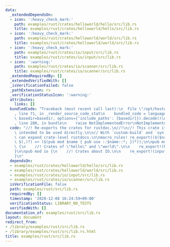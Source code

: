 ```yaml
---
data:
  _extendedDependsOn:
  - icon: ':heavy_check_mark:'
    path: examples/rust/crates/helloworld/hello/src/lib.rs
    title: examples/rust/crates/helloworld/hello/src/lib.rs
  - icon: ':heavy_check_mark:'
    path: examples/rust/crates/helloworld/world/src/lib.rs
    title: examples/rust/crates/helloworld/world/src/lib.rs
  - icon: ':heavy_check_mark:'
    path: examples/rust/crates/io/input/src/lib.rs
    title: examples/rust/crates/io/input/src/lib.rs
  - icon: ':warning:'
    path: examples/rust/crates/io/scanner/src/lib.rs
    title: examples/rust/crates/io/scanner/src/lib.rs
  _extendedRequiredBy: []
  _extendedVerifiedWith: []
  _isVerificationFailed: false
  _pathExtension: rs
  _verificationStatusIcon: ':warning:'
  attributes:
    links: []
  bundledCode: "Traceback (most recent call last):\n  File \"/opt/hostedtoolcache/Python/3.9.4/x64/lib/python3.9/site-packages/onlinejudge_verify/documentation/build.py\"\
    , line 71, in _render_source_code_stat\n    bundled_code = language.bundle(stat.path,\
    \ basedir=basedir, options={'include_paths': [basedir]}).decode()\n  File \"/opt/hostedtoolcache/Python/3.9.4/x64/lib/python3.9/site-packages/onlinejudge_verify/languages/rust.py\"\
    , line 288, in bundle\n    raise NotImplementedError\nNotImplementedError\n"
  code: "//! Re-exports the crates for rustdoc.\n//!\n//! This crate itself is not\
    \ intended to be used directly.\n\n// With `custom-build` and `syn` crate, we\
    \ can expand crate-level rustdocs.\n\nmacro_rules! re_export(($($name:ident),*\
    \ $(,)?) => ($(pub mod $name { pub use ::$name::*; })*));\n\npub mod helloworld\
    \ {\n    //! Crates of \"hello\" and \"world\".\n\n    re_export!(hello, world);\n\
    }\n\npub mod io {\n    //! Crates about IO.\n\n    re_export!(input, scanner);\n\
    }\n"
  dependsOn:
  - examples/rust/crates/helloworld/hello/src/lib.rs
  - examples/rust/crates/helloworld/world/src/lib.rs
  - examples/rust/crates/io/input/src/lib.rs
  - examples/rust/crates/io/scanner/src/lib.rs
  isVerificationFile: false
  path: examples/rust/src/lib.rs
  requiredBy: []
  timestamp: '2020-12-08 16:24:59+09:00'
  verificationStatus: LIBRARY_NO_TESTS
  verifiedWith: []
documentation_of: examples/rust/src/lib.rs
layout: document
redirect_from:
- /library/examples/rust/src/lib.rs
- /library/examples/rust/src/lib.rs.html
title: examples/rust/src/lib.rs
---
```

